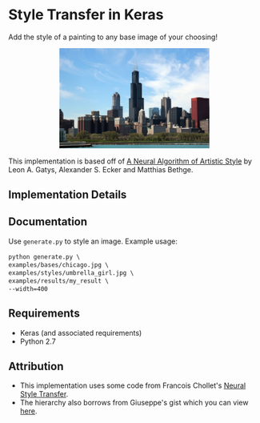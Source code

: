 # Style Transfer in Keras

Add the style of a painting to any base image of your choosing!

<p align="center">
 <img src="./examples/bases/chicago.jpg" width="300px">
</p>

This implementation is based off of [A Neural Algorithm of Artistic Style](https://arxiv.org/abs/1508.06576) by Leon A. Gatys, Alexander S. Ecker and Matthias Bethge.

## Implementation Details

## Documentation

Use `generate.py` to style an image. Example usage:

```
python generate.py \
examples/bases/chicago.jpg \
examples/styles/umbrella_girl.jpg \
examples/results/my_result \
--width=400
```

## Requirements

- Keras (and associated requirements)
- Python 2.7

## Attribution

- This implementation uses some code from Francois Chollet's [Neural Style Transfer](https://github.com/fchollet/keras/blob/master/examples/neural_style_transfer.py).
- The hierarchy also borrows from Giuseppe's gist which you can view [here](https://gist.github.com/giuseppebonaccorso/ef09a03424c9a49ae9b087bd364a5813).

